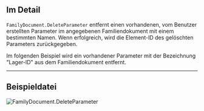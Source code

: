 ## Im Detail
`FamilyDocument.DeleteParameter` entfernt einen vorhandenen, vom Benutzer erstellten Parameter im angegebenen Familiendokument mit einem bestimmten Namen. Wenn erfolgreich, wird die Element-ID des gelöschten Parameters zurückgegeben.

Im folgenden Beispiel wird ein vorhandener Parameter mit der Bezeichnung "Lager-ID" aus dem Familiendokument entfernt.
___
## Beispieldatei

![FamilyDocument.DeleteParameter](./Revit.Application.FamilyDocument.DeleteParameter_img.jpg)
